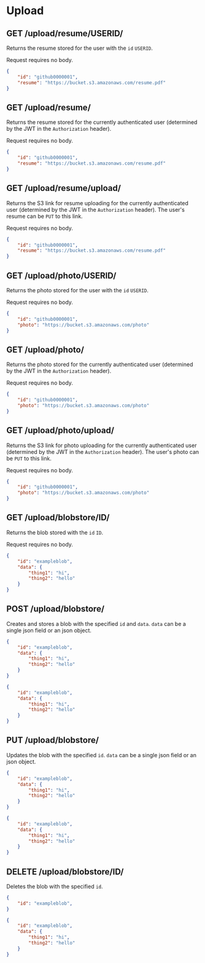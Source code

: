 Upload
======

GET /upload/resume/USERID/
--------------------------

Returns the resume stored for the user with the `id` `USERID`.

Request requires no body.

```json title="Example response"
{
	"id": "github0000001",
	"resume": "https://bucket.s3.amazonaws.com/resume.pdf"
}
```

GET /upload/resume/
-------------------

Returns the resume stored for the currently authenticated user (determined by the JWT in the `Authorization` header).

Request requires no body.

```json title="Example response"
{
	"id": "github0000001",
	"resume": "https://bucket.s3.amazonaws.com/resume.pdf"
}
```

GET /upload/resume/upload/
--------------------------

Returns the S3 link for resume uploading for the currently authenticated user (determined by the JWT in the `Authorization` header). The user's resume can be `PUT` to this link.

Request requires no body.

```json title="Example response"
{
	"id": "github0000001",
	"resume": "https://bucket.s3.amazonaws.com/resume.pdf"
}
```

GET /upload/photo/USERID/
--------------------------

Returns the photo stored for the user with the `id` `USERID`.

Request requires no body.

```json title="Example response"
{
	"id": "github0000001",
	"photo": "https://bucket.s3.amazonaws.com/photo"
}
```

GET /upload/photo/
-------------------

Returns the photo stored for the currently authenticated user (determined by the JWT in the `Authorization` header).

Request requires no body.

```json title="Example response"
{
	"id": "github0000001",
	"photo": "https://bucket.s3.amazonaws.com/photo"
}
```

GET /upload/photo/upload/
--------------------------

Returns the S3 link for photo uploading for the currently authenticated user (determined by the JWT in the `Authorization` header). The user's photo can be `PUT` to this link.

Request requires no body.

```json title="Example response"
{
	"id": "github0000001",
	"photo": "https://bucket.s3.amazonaws.com/photo"
}
```

GET /upload/blobstore/ID/
-------------------------

Returns the blob stored with the `id` `ID`.

Request requires no body.

```json title="Example response"
{
	"id": "exampleblob",
	"data": {
		"thing1": "hi",
		"thing2": "hello"
	}
}
```

POST /upload/blobstore/
-----------------------

Creates and stores a blob with the specified `id` and `data`. `data` can be a single json field or an json object.

```json title="Example request"
{
	"id": "exampleblob",
	"data": {
		"thing1": "hi",
		"thing2": "hello"
	}
}
```

```json title="Example response"
{
	"id": "exampleblob",
	"data": {
		"thing1": "hi",
		"thing2": "hello"
	}
}
```

PUT /upload/blobstore/
----------------------

Updates the blob with the specified `id`. `data` can be a single json field or an json object.

```json title="Example request"
{
	"id": "exampleblob",
	"data": {
		"thing1": "hi",
		"thing2": "hello"
	}
}
```

```json title="Example response"
{
	"id": "exampleblob",
	"data": {
		"thing1": "hi",
		"thing2": "hello"
	}
}
```

DELETE /upload/blobstore/ID/
----------------------

Deletes the blob with the specified `id`.

```json title="Example request"
{
	"id": "exampleblob",
}
```

```json title="Example response"
{
	"id": "exampleblob",
	"data": {
		"thing1": "hi",
		"thing2": "hello"
	}
}
```
